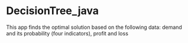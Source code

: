 # DecisionTree_java
This app finds the optimal solution based on the following data: demand and its probability (four indicators), profit and loss
